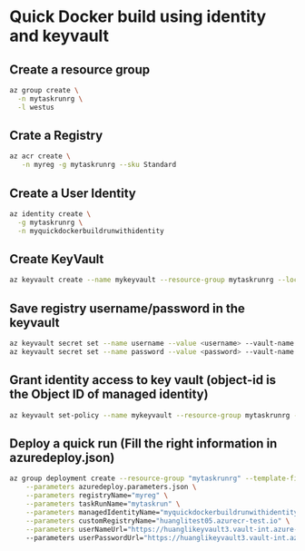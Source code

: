 # Quick Docker build using identity and keyvault

## Create a resource group

```bash
az group create \
  -n mytaskrunrg \
  -l westus
```

## Crate a Registry

```bash
az acr create \
   -n myreg -g mytaskrunrg --sku Standard
```

## Create a User Identity

```bash
az identity create \
  -g mytaskrunrg \
  -n myquickdockerbuildrunwithidentity
```

## Create KeyVault

```bash
az keyvault create --name mykeyvault --resource-group mytaskrunrg --location eastus2
```

## Save registry username/password in the keyvault

```bash
az keyvault secret set --name username --value <username> --vault-name mykeyvault
az keyvault secret set --name password --value <password> --vault-name mykeyvault
```

## Grant identity access to key vault (object-id is the Object ID of managed identity)
```bash
az keyvault set-policy --name mykeyvault --resource-group mytaskrunrg --object-id 452e1d96-c423-4da0-99f2-d3a1789ab69f --secret-permissions get 
```

## Deploy a quick run (Fill the right information in azuredeploy.json)

```bash
az group deployment create --resource-group "mytaskrunrg" --template-file azuredeploy.json \
	--parameters azuredeploy.parameters.json \
	--parameters registryName="myreg" \
	--parameters taskRunName="mytaskrun" \
	--parameters managedIdentityName="myquickdockerbuildrunwithidentity" \
	--parameters customRegistryName="huanglitest05.azurecr-test.io" \
	--parameters userNameUrl="https://huanglikeyvault3.vault-int.azure-int.net/secrets/UserName" 
	--parameters userPasswordUrl="https://huanglikeyvault3.vault-int.azure-int.net/secrets/Password"
```

